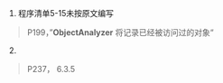 1. 程序清单5-15未按原文编写
> P199，”**ObjectAnalyzer** 将记录已经被访问过的对象“
2. 
> P237， 6.3.5
<!--stackedit_data:
eyJoaXN0b3J5IjpbLTk4MzUxNzA2M119
-->